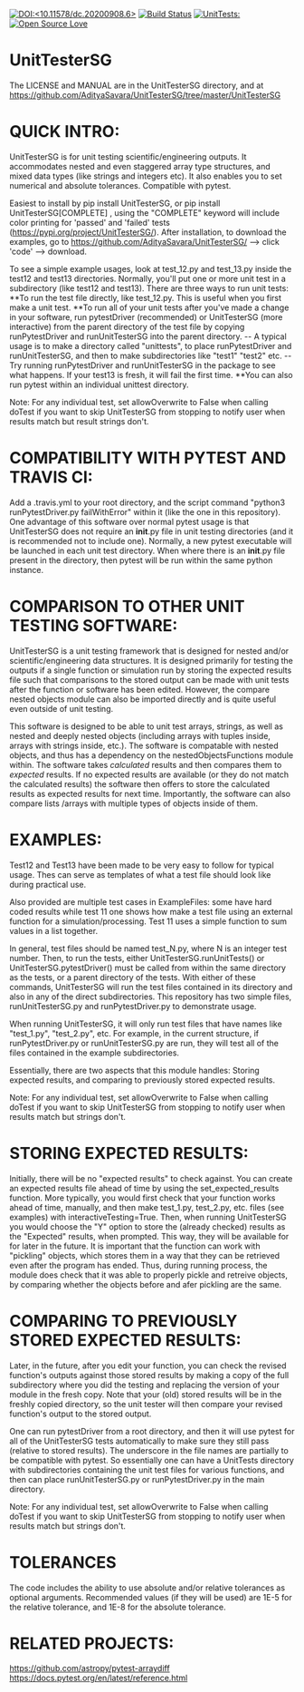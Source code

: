 [![DOI:<10.11578/dc.20200908.6>](http://img.shields.io/badge/DOI-10.11578/dc.20200908.6-green.svg)](<https://doi.org/10.11578/dc.20200908.6>) [![Build Status](https://app.travis-ci.com/AdityaSavara/UnitTesterSG.svg?branch=master)](https://app.travis-ci.com/AdityaSavara/UnitTesterSG)  [![UnitTests:<UnitTests>](http://img.shields.io/badge/UnitTests-Passing-blue.svg)](<Passing-blue>) 
[![Open Source Love](https://badges.frapsoft.com/os/v3/open-source.svg?v=103)](https://github.com/ellerbrock/open-source-badges/)


# UnitTesterSG

The LICENSE and MANUAL are in the UnitTesterSG directory, and at https://github.com/AdityaSavara/UnitTesterSG/tree/master/UnitTesterSG 

# QUICK INTRO:

UnitTesterSG is for unit testing scientific/engineering outputs. It accommodates nested and even staggered array type structures, and mixed data types (like strings and integers etc). It also enables you to set numerical and absolute tolerances. Compatible with pytest.

Easiest to install by pip install UnitTesterSG, or pip install UnitTesterSG[COMPLETE]   , using the "COMPLETE" keyword will include color printing for 'passed' and 'failed' tests (https://pypi.org/project/UnitTesterSG/). After installation, to download the examples, go to https://github.com/AdityaSavara/UnitTesterSG/  --> click 'code' --> download.

To see a simple example usages, look at test_12.py and test_13.py inside the test12 and test13 directories. Normally, you'll put one or more unit test in a subdirectory (like test12 and test13).
There are three ways to run unit tests:
 **To run the test file directly, like test_12.py. This is useful when you first make a unit test.
 **To run all of your unit tests after you've made a change in your software, run pytestDriver (recommended) or UnitTesterSG (more interactive) from the parent directory of the test file by copying runPytestDriver and runUnitTesterSG into the parent directory.
    -- A typical usage is to make a directory called "unittests", to place runPytestDriver and runUnitTesterSG, and then to make subdirectories like "test1" "test2" etc.
    -- Try running runPytestDriver and runUnitTesterSG in the package to see what happens. If your test13 is fresh, it will fail the first time.
 **You can also run pytest within an individual unittest directory.

Note: For any individual test, set allowOverwrite to False when calling doTest if you want to skip UnitTesterSG from stopping to notify user when results match but result strings don't. 

# COMPATIBILITY WITH PYTEST AND TRAVIS CI:
Add a .travis.yml to your root directory, and the script command "python3 runPytestDriver.py failWithError" within it (like the one in this repository).
One advantage of this software over normal pytest usage is that UnitTesterSG does not require an __init__.py file in unit testing directories (and it is recommended not to include one).
Normally, a new pytest executable will be launched in each unit test directory.  When where there is an __init__.py file present in the directory, then pytest will be run within the same python instance.

# COMPARISON TO OTHER UNIT TESTING SOFTWARE:
UnitTesterSG is a unit testing framework that is designed for nested and/or scientific/engineering data structures. It is designed primarily for testing the outputs if a single function or simulation run by storing the expected results file such that comparisons to the stored output can be made with unit tests after the function or software has been edited. However, the compare nested objects module can also be imported directly and is quite useful even outside of unit testing.

This software is designed to be able to unit test arrays, strings, as well as nested and deeply nested objects (including arrays with tuples inside, arrays with strings inside, etc.). The software is compatable with nested objects, and thus has a dependency on the nestedObjectsFunctions module within. The software takes *calculated* results and then compares them to *expected* results. If no expected results are available (or they do not match the calculated results) the software then offers to store the calculated results as expected results for next time. Importantly, the software can also compare lists /arrays with multiple types of objects inside of them.

# EXAMPLES:
Test12 and Test13 have been made to be very easy to follow for typical usage. Thes can serve as templates of what a test file should look like during practical use.

Also provided are multiple test cases in ExampleFiles: some have hard coded results while test 11 one shows how make a test file using an external function for a simulation/processing.  Test 11 uses a simple function to sum values in a list together.

In general, test files should be named test_N.py, where N is an integer test number. Then, to run the tests, either UnitTesterSG.runUnitTests() or UnitTesterSG.pytestDriver() must be called from within the same directory as the tests, or a parent directory of the tests. With either of these commands, UnitTesterSG will run the test files contained in its directory and also in any of the direct subdirectories. This repository has two simple files, runUnitTesterSG.py and runPytestDriver.py to demonstrate usage.

When running UnitTesterSG, it will only run test files that have names like "test_1.py", "test_2.py", etc. For example, in the current structure, if runPytestDriver.py or runUnitTesterSG.py are run, they will test all of the files contained in the example subdirectories.

Essentially, there are two aspects that this module handles: Storing expected results, and comparing to previously stored expected results.

Note: For any individual test, set allowOverwrite to False when calling doTest if you want to skip UnitTesterSG from stopping to notify user when results match but strings don't. 


# STORING EXPECTED RESULTS:
Initially, there will be no "expected results" to check against. You can create an expected results file ahead of time by using the set_expected_results function.  More typically, you would first check that your function works ahead of time, manually, and then make test_1.py, test_2.py, etc. files (see examples) with interactiveTesting=True.  Then, when running UnitTesterSG you would choose the "Y" option to store the (already checked) results as the "Expected" results, when prompted. This way, they will be available for for later in the future. It is important that the function can work with "pickling" objects, which stores them in a way that they can be retrieved even after the program has ended. Thus, during running process, the module does check that it was able to properly pickle and retreive objects, by comparing whether the objects before and afer pickling are the same.


# COMPARING TO PREVIOUSLY STORED EXPECTED RESULTS:
Later, in the future, after you edit your function, you can check the revised function's outputs against those stored results by making a copy of the full subdirectory where you did the testing and replacing the version of your module in the fresh copy. Note that your (old) stored results will be in the freshly copied directory, so the unit tester will then compare your revised function's output to the stored output.

One can run pytestDriver from a root directory, and then it will use pytest for all of the UnitTesterSG tests automatically to make sure they still pass (relative to stored results).  The underscore in the file names are partially to be compatible with pytest.  So essentially one can have a UnitTests directory with subdirectories containing the unit test files for various functions, and then can place runUnitTesterSG.py or runPytestDriver.py in the main directory.

Note: For any individual test, set allowOverwrite to False when calling doTest if you want to skip UnitTesterSG from stopping to notify user when results match but strings don't. 


# TOLERANCES
The code includes the ability to use absolute and/or relative tolerances as optional arguments.  Recommended values (if they will be used) are 1E-5 for the relative tolerance, and 1E-8 for the absolute tolerance.

# RELATED PROJECTS:
https://github.com/astropy/pytest-arraydiff
https://docs.pytest.org/en/latest/reference.html
